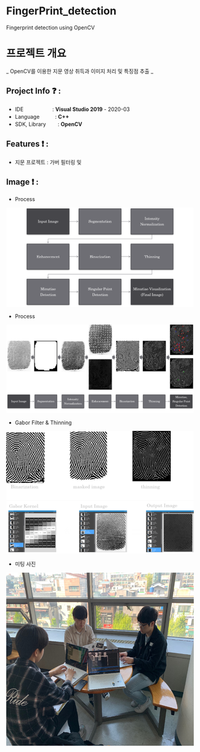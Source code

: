 # FingerPrint_detection
Fingerprint detection using OpenCV

# 프로젝트 개요
 _ OpenCV를 이용한 지문 영상 취득과 이미지 처리 및 특징점 추출 _

## Project Info ❓ :

 * IDE 　　　　　 : 	**Visual Studio 2019** - 2020-03
 * Language　　　: **C++**
 * SDK, Library　 　:	**OpenCV**

## Features ❗ :
 * 지문 프로젝트 : 가버 필터링 및 


## Image ❗ :

 * Process 
<img src="./Assets/image/image1.png" width="600"/>
 
 * Process  
<img src="./Assets/image/image2.png" width="600"/>

 * Gabor Filter & Thinning
<img src="./Assets/image/image4.png" width="600"/> 
<img src="./Assets/image/image5.png" width="600"/>

 * 미팅 사진
<img src="./Assets/image/image3.png" width="600"/>
